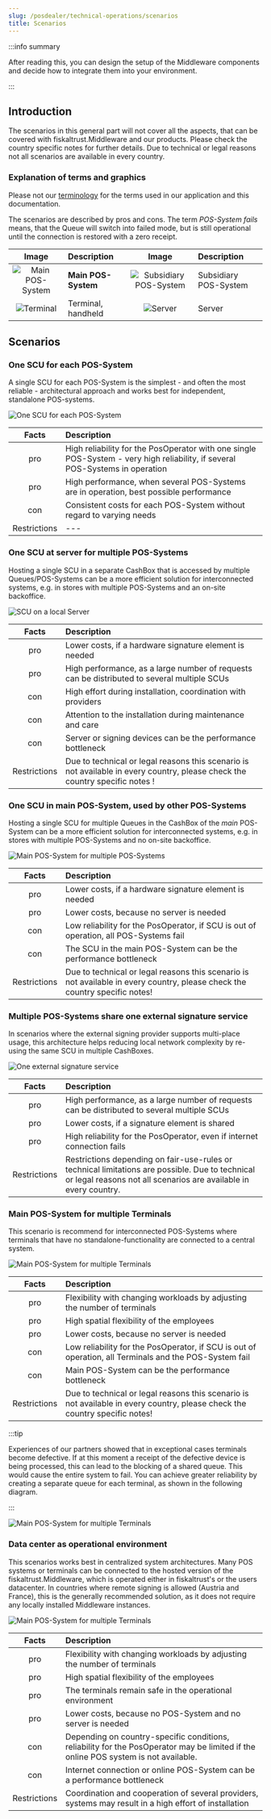 ```yaml
---
slug: /posdealer/technical-operations/scenarios
title: Scenarios
---
```



:::info summary

After reading this, you can design the setup of the Middleware components and decide how to integrate them into your environment.

:::

## Introduction


The scenarios in this general part will not cover all the aspects, that can be covered with fiskaltrust.Middleware and our products. 
Please check the country specific notes for further details. Due to technical or legal reasons not all scenarios are available in every country.

### Explanation of terms and graphics

Please not our [terminology](../../faq/terms.md) for the terms used in our application and this documentation.


The scenarios are described by pros and cons. The term _POS-System fails_ means, that the Queue will switch into failed mode, but is still operational until the connection is restored with a zero receipt. 

| Image | Description  | Image | Description  |
|:----------------------:|:----------------------|:----------------------:|:----------------------|
|![Main POS-System](images/main-POS-System.svg ) | **Main POS-System**  |![Subsidiary POS-System](images/POS-System.svg ) |Subsidiary POS-System  |
|![Terminal](images/terminal-table.svg "Terminal")  |Terminal, handheld  |![Server](images/server.svg "Server")  |Server  |

## Scenarios

### One SCU for each POS-System
A single SCU for each POS-System is the simplest - and often the most reliable - architectural approach and works best for independent, standalone POS-systems.

![One SCU for each POS-System](images/scenario-1-RR.png "One SCU for each POS-System")

| Facts | Description  |
|:----------------------:|:----------------------|
|pro |High reliability for the PosOperator with one single POS-System - very high reliability, if several POS-Systems in operation  |
|pro |High performance, when several POS-Systems are in operation, best possible performance  |
|con |Consistent costs for each POS-System without regard to varying needs  |
|Restrictions |--- |

### One SCU at server for multiple POS-Systems
Hosting a single SCU in a separate CashBox that is accessed by multiple Queues/POS-Systems can be a more efficient solution for interconnected systems, e.g. in stores with multiple POS-Systems and an on-site backoffice.

![SCU on a local Server](images/scenario-2-RR.png "SCU on a local Server")

| Facts | Description  |
|:----------------------:|:----------------------|
|pro |Lower costs, if a hardware signature element is needed|
|pro |High performance, as a large number of requests can be distributed to several multiple SCUs |
|con |High effort during installation, coordination with providers|
|con |Attention to the installation during maintenance and care|
|con |Server or signing devices can be the performance bottleneck|
|Restrictions | Due to technical or legal reasons this scenario is not available in every country, please check the country specific notes ! |

### One SCU in main POS-System, used by other POS-Systems
Hosting a single SCU for multiple Queues in the CashBox of the _main_ POS-System can be a more efficient solution for interconnected systems, e.g. in stores with multiple POS-Systems and no on-site backoffice.

![Main POS-System for multiple POS-Systems](images/scenario-3-RR.png "Main POS-System for multiple POS-Systems")

| Facts | Description  |
|:----------------------:|:----------------------|
|pro |Lower costs, if a hardware signature element is needed|
|pro |Lower costs, because no server is needed|
|con |Low reliability for the PosOperator, if SCU is out of operation, all POS-Systems fail|
|con |The SCU in the main POS-System can be the performance bottleneck|
|Restrictions |Due to technical or legal reasons this scenario is not available in every country, please check the country specific notes!|

### Multiple POS-Systems share one external signature service
In scenarios where the external signing provider supports multi-place usage, this architecture helps reducing local network complexity by re-using the same SCU in multiple CashBoxes.

![One external signature service](images/scenario-4-RR.png "One external signature service")

| Facts | Description  |
|:----------------------:|:----------------------|
|pro |High performance, as a large number of requests can be distributed to several multiple SCUs |
|pro |Lower costs, if a signature element is shared|
|pro |High reliability for the PosOperator, even if internet connection fails|
|Restrictions |Restrictions depending on fair-use-rules or technical limitations are possible. Due to technical or legal reasons not all scenarios are available in every country. |

### Main POS-System for multiple Terminals
This scenario is recommend for interconnected POS-Systems where terminals that have no standalone-functionality are connected to a central system.

![Main POS-System for multiple Terminals](images/scenario-5-RR.png "Main POS-System for multiple Terminals")

| Facts | Description  |
|:----------------------:|:----------------------|
|pro |Flexibility with changing workloads by adjusting the number of terminals |
|pro |High spatial flexibility of the employees|
|pro |Lower costs, because no server is needed|
|con |Low reliability for the PosOperator, if SCU is out of operation, all Terminals and the POS-System fail|
|con |Main POS-System can be the performance bottleneck|
|Restrictions | Due to technical or legal reasons this scenario is not available in every country, please check the country specific notes! |

:::tip

Experiences of our partners showed that in exceptional cases terminals become defective. If at this moment a receipt of the defective device is being processed, this can lead to the blocking of a shared queue. This would cause the entire system to fail. You can achieve greater reliability by creating a separate queue for each terminal, as shown in the following diagram. 

:::

![Main POS-System for multiple Terminals](images/scenario-5B-RR.png "Main POS-System for multiple Terminals")

### Data center as operational environment
This scenarios works best in centralized system architectures. Many POS systems or terminals can be connected to the hosted version of the fiskaltrust.Middleware, which is operated either in fiskaltrust's or the users datacenter. In countries where remote signing is allowed (Austria and France), this is the generally recommended solution, as it does not require any locally installed Middleware instances.

![Main POS-System for multiple Terminals](images/scenario-6-RR.png "Main POS-System for multiple Terminals")


| Facts | Description  |
|:----------------------:|:----------------------|
|pro |Flexibility with changing workloads by adjusting the number of terminals |
|pro |High spatial flexibility of the employees|
|pro |The terminals remain safe in the operational environment |
|pro |Lower costs, because no POS-System and no server is needed|
|con |Depending on country-specific conditions, reliability for the PosOperator may be limited if the online POS system is not available. |
|con |Internet connection or online POS-System can be a performance bottleneck|
|Restrictions |Coordination and cooperation of several providers, systems may result in a high effort of installation |
